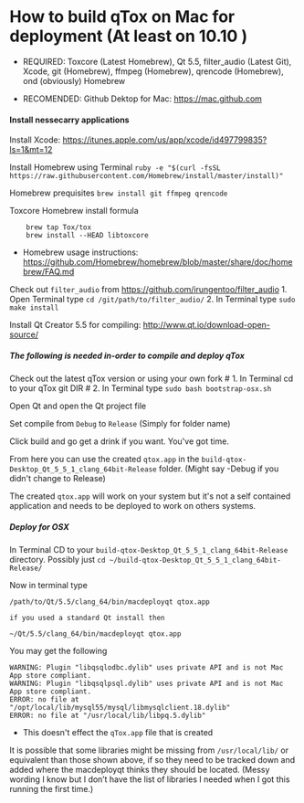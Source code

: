 # How to build qTox on Mac for deployment (At least on 10.10 )
- REQUIRED: Toxcore (Latest Homebrew), Qt 5.5, filter_audio (Latest Git), Xcode, git (Homebrew), ffmpeg (Homebrew), qrencode (Homebrew), ond (obviously) Homebrew

- RECOMENDED: Github Dektop for Mac: https://mac.github.com

#### Install nessecarry applications

Install Xcode: https://itunes.apple.com/us/app/xcode/id497799835?ls=1&mt=12

Install Homebrew using Terminal ` ruby -e "$(curl -fsSL https://raw.githubusercontent.com/Homebrew/install/master/install)" `

Homebrew prequisites `brew install git ffmpeg qrencode`

Toxcore Homebrew install formula
```
	brew tap Tox/tox
	brew install --HEAD libtoxcore
```

* Homebrew usage instructions: https://github.com/Homebrew/homebrew/blob/master/share/doc/homebrew/FAQ.md
	
Check out `filter_audio` from https://github.com/irungentoo/filter_audio
	1. Open Terminal type `cd /git/path/to/filter_audio/`
	2. In Terminal type `sudo make install`

Install Qt Creator 5.5 for compiling: http://www.qt.io/download-open-source/

##### The following is needed in-order to compile and deploy qTox

Check out the latest qTox version or using your own fork
	# 1. In Terminal cd to your qTox git DIR
	# 2. In Terminal type `sudo bash bootstrap-osx.sh`

Open Qt and open the Qt project file

Set compile from `Debug` to `Release` (Simply for folder name)

Click build and go get a drink if you want. You've got time.

From here you can use the created `qtox.app` in the  `build-qtox-Desktop_Qt_5_5_1_clang_64bit-Release` folder. (Might say -Debug if you didn't change to Release)

The created `qtox.app` will work on your system but it's not a self contained application and needs to be deployed to work on others systems.

##### Deploy for OSX

In Terminal CD to your `build-qtox-Desktop_Qt_5_5_1_clang_64bit-Release` directory. Possibly just `cd ~/build-qtox-Desktop_Qt_5_5_1_clang_64bit-Release/`

Now in terminal type 
```
/path/to/Qt/5.5/clang_64/bin/macdeployqt qtox.app

if you used a standard Qt install then

~/Qt/5.5/clang_64/bin/macdeployqt qtox.app
```

You may get the following
```
WARNING: Plugin "libqsqlodbc.dylib" uses private API and is not Mac App store compliant.
WARNING: Plugin "libqsqlpsql.dylib" uses private API and is not Mac App store compliant.
ERROR: no file at "/opt/local/lib/mysql55/mysql/libmysqlclient.18.dylib"
ERROR: no file at "/usr/local/lib/libpq.5.dylib"
``` 
* This doesn't effect the `qTox.app` file that is created

It is possible that some libraries might be missing from `/usr/local/lib/` or equivalent than those shown above, if so they need to be tracked down and added where the macdeployqt thinks they should be located. (Messy wording I know but I don’t have the list of libraries I needed when I got this running the first time.)